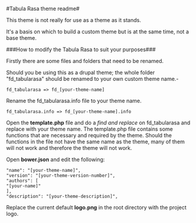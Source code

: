 #Tabula Rasa theme readme#

This theme is not really for use as a theme as it stands.

It's a basis on which to build a custom theme but is at the same time, not a base theme.

###How to modify the Tabula Rasa to suit your purposes###

Firstly there are some files and folders that need to be renamed.

Should you be using this as a drupal theme; the whole folder "fd_tabularasa" should be renamed to your own custom theme name.-

    fd_tabularasa => fd_[your-theme-name]

Rename the fd_tabularasa.info file to your theme name.

    fd_tabularasa.info => fd_[your-theme-name].info

Open the **template.php** file and do a _find and replace_ on fd_tabularasa and replace with your theme name.
The template.php file contains some functions that are necessary and required by the theme. Should the functions in the file not have the same name as the theme, many of them will not work and therefore the theme will not work.

Open **bower.json** and edit the following:

    "name": "[your-theme-name]",
    "version": "[your-theme-version-number]",
    "authors": [
    "[your-name]"
    ],
    "description": "[your-theme-description]",

Replace the current default **logo.png** in the root directory with the project logo.

